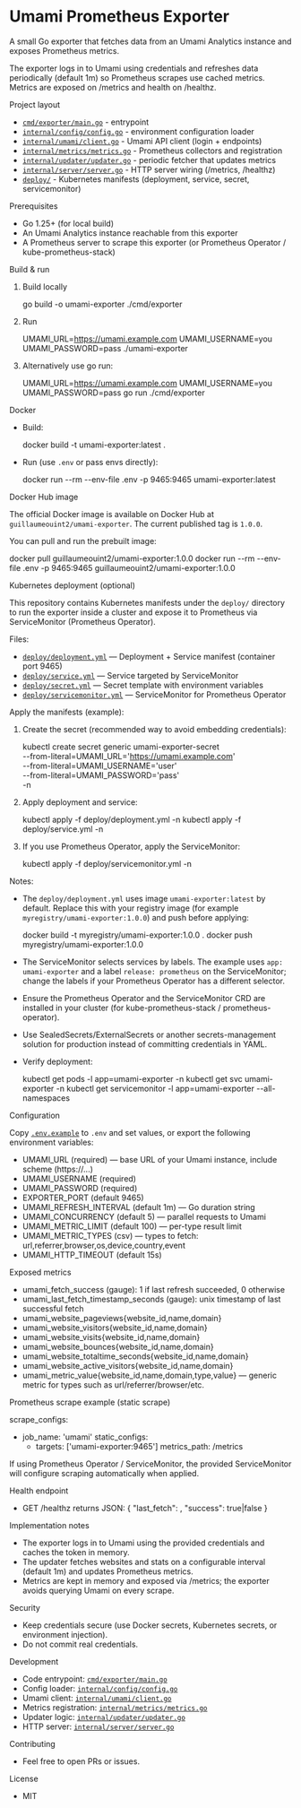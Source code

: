 # Umami Prometheus Exporter

A small Go exporter that fetches data from an Umami Analytics instance and exposes Prometheus metrics.

The exporter logs in to Umami using credentials and refreshes data periodically (default 1m) so Prometheus scrapes use cached metrics. Metrics are exposed on /metrics and health on /healthz.

Project layout

- [`cmd/exporter/main.go`](cmd/exporter/main.go) - entrypoint
- [`internal/config/config.go`](internal/config/config.go) - environment configuration loader
- [`internal/umami/client.go`](internal/umami/client.go) - Umami API client (login + endpoints)
- [`internal/metrics/metrics.go`](internal/metrics/metrics.go) - Prometheus collectors and registration
- [`internal/updater/updater.go`](internal/updater/updater.go) - periodic fetcher that updates metrics
- [`internal/server/server.go`](internal/server/server.go) - HTTP server wiring (/metrics, /healthz)
- [`deploy/`](deploy/) - Kubernetes manifests (deployment, service, secret, servicemonitor)

Prerequisites

- Go 1.25+ (for local build)
- An Umami Analytics instance reachable from this exporter
- A Prometheus server to scrape this exporter (or Prometheus Operator / kube-prometheus-stack)

Build & run

1. Build locally

   go build -o umami-exporter ./cmd/exporter

2. Run

   UMAMI_URL=https://umami.example.com UMAMI_USERNAME=you UMAMI_PASSWORD=pass ./umami-exporter

3. Alternatively use go run:

   UMAMI_URL=https://umami.example.com UMAMI_USERNAME=you UMAMI_PASSWORD=pass go run ./cmd/exporter

Docker

- Build:

   docker build -t umami-exporter:latest .

- Run (use `.env` or pass envs directly):

   docker run --rm --env-file .env -p 9465:9465 umami-exporter:latest

Docker Hub image

The official Docker image is available on Docker Hub at `guillaumeouint2/umami-exporter`. The current published tag is `1.0.0`.

You can pull and run the prebuilt image:

   docker pull guillaumeouint2/umami-exporter:1.0.0
   docker run --rm --env-file .env -p 9465:9465 guillaumeouint2/umami-exporter:1.0.0

Kubernetes deployment (optional)

This repository contains Kubernetes manifests under the `deploy/` directory to run the exporter inside a cluster and expose it to Prometheus via ServiceMonitor (Prometheus Operator).

Files:

- [`deploy/deployment.yml`](deploy/deployment.yml) — Deployment + Service manifest (container port 9465)
- [`deploy/service.yml`](deploy/service.yml) — Service targeted by ServiceMonitor
- [`deploy/secret.yml`](deploy/secret.yml) — Secret template with environment variables
- [`deploy/servicemonitor.yml`](deploy/servicemonitor.yml) — ServiceMonitor for Prometheus Operator

Apply the manifests (example):

1. Create the secret (recommended way to avoid embedding credentials):

   kubectl create secret generic umami-exporter-secret \
     --from-literal=UMAMI_URL='https://umami.example.com' \
     --from-literal=UMAMI_USERNAME='user' \
     --from-literal=UMAMI_PASSWORD='pass' \
     -n <namespace>

2. Apply deployment and service:

   kubectl apply -f deploy/deployment.yml -n <namespace>
   kubectl apply -f deploy/service.yml -n <namespace>

3. If you use Prometheus Operator, apply the ServiceMonitor:

   kubectl apply -f deploy/servicemonitor.yml -n <namespace>

Notes:

- The `deploy/deployment.yml` uses image `umami-exporter:latest` by default. Replace this with your registry image (for example `myregistry/umami-exporter:1.0.0`) and push before applying:

   docker build -t myregistry/umami-exporter:1.0.0 .
   docker push myregistry/umami-exporter:1.0.0

- The ServiceMonitor selects services by labels. The example uses `app: umami-exporter` and a label `release: prometheus` on the ServiceMonitor; change the labels if your Prometheus Operator has a different selector.

- Ensure the Prometheus Operator and the ServiceMonitor CRD are installed in your cluster (for kube-prometheus-stack / prometheus-operator).

- Use SealedSecrets/ExternalSecrets or another secrets-management solution for production instead of committing credentials in YAML.

- Verify deployment:

   kubectl get pods -l app=umami-exporter -n <namespace>
   kubectl get svc umami-exporter -n <namespace>
   kubectl get servicemonitor -l app=umami-exporter --all-namespaces

Configuration

Copy [`.env.example`](.env.example) to `.env` and set values, or export the following environment variables:

- UMAMI_URL (required) — base URL of your Umami instance, include scheme (https://...)
- UMAMI_USERNAME (required)
- UMAMI_PASSWORD (required)
- EXPORTER_PORT (default 9465)
- UMAMI_REFRESH_INTERVAL (default 1m) — Go duration string
- UMAMI_CONCURRENCY (default 5) — parallel requests to Umami
- UMAMI_METRIC_LIMIT (default 100) — per-type result limit
- UMAMI_METRIC_TYPES (csv) — types to fetch: url,referrer,browser,os,device,country,event
- UMAMI_HTTP_TIMEOUT (default 15s)

Exposed metrics

- umami_fetch_success (gauge): 1 if last refresh succeeded, 0 otherwise
- umami_last_fetch_timestamp_seconds (gauge): unix timestamp of last successful fetch
- umami_website_pageviews{website_id,name,domain}
- umami_website_visitors{website_id,name,domain}
- umami_website_visits{website_id,name,domain}
- umami_website_bounces{website_id,name,domain}
- umami_website_totaltime_seconds{website_id,name,domain}
- umami_website_active_visitors{website_id,name,domain}
- umami_metric_value{website_id,name,domain,type,value} — generic metric for types such as url/referrer/browser/etc.

Prometheus scrape example (static scrape)

scrape_configs:
  - job_name: 'umami'
    static_configs:
      - targets: ['umami-exporter:9465']
    metrics_path: /metrics

If using Prometheus Operator / ServiceMonitor, the provided ServiceMonitor will configure scraping automatically when applied.

Health endpoint

- GET /healthz returns JSON:
  { "last_fetch": <unix>, "success": true|false }

Implementation notes

- The exporter logs in to Umami using the provided credentials and caches the token in memory.
- The updater fetches websites and stats on a configurable interval (default 1m) and updates Prometheus metrics.
- Metrics are kept in memory and exposed via /metrics; the exporter avoids querying Umami on every scrape.

Security

- Keep credentials secure (use Docker secrets, Kubernetes secrets, or environment injection).
- Do not commit real credentials.

Development

- Code entrypoint: [`cmd/exporter/main.go`](cmd/exporter/main.go)
- Config loader: [`internal/config/config.go`](internal/config/config.go)
- Umami client: [`internal/umami/client.go`](internal/umami/client.go)
- Metrics registration: [`internal/metrics/metrics.go`](internal/metrics/metrics.go)
- Updater logic: [`internal/updater/updater.go`](internal/updater/updater.go)
- HTTP server: [`internal/server/server.go`](internal/server/server.go)

Contributing

- Feel free to open PRs or issues.

License

- MIT
